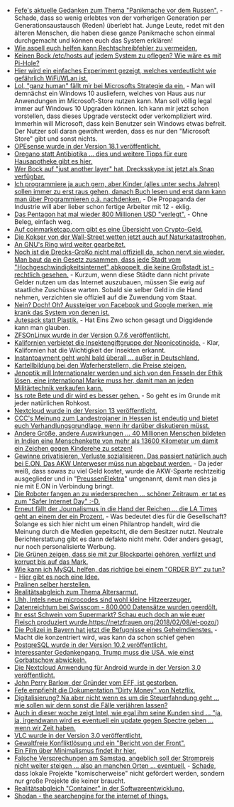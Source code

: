 * [Fefe's aktuelle Gedanken zum Thema "Panikmache vor dem Russen".](https://blog.fefe.de/?ts=a4890655) - Schade, dass so wenig erlebtes von der vorherigen Generation per Generationsaustausch (Reden) überlebt hat. Junge Leute, redet mit den älteren Menschen, die haben diese ganze Panikmache schon einmal durchgemacht und können euch das System erklären!
* [Wie aspell euch helfen kann Rechtschreibfehler zu vermeiden.](https://opensource.com/article/18/2/aspell)
* [Keinen Bock /etc/hosts auf jedem System zu pflegen? Wie wäre es mit Pi-Hole?](https://opensource.com/article/18/2/block-ads-raspberry-pi)
* [Hier wird ein einfaches Experiment gezeigt, welches verdeutlicht wie gefährlich WiFi/WLan ist.](http://www.neopresse.com/umwelt/wlan-ist-krebserregend/)
* [Lol, "ganz human" fällt mir bei Microsofts Strategie da ein.](https://www.golem.de/news/microsoft-windows-10-bekommt-einen-s-modus-1802-132580.html) - Man will demnächst ein Windows 10 ausliefern, welches von Haus aus nur Anwendungen im Microsoft-Store nutzen kann. Man soll völlig legal immer auf Windows 10 Upgraden können. Ich kann mir jetzt schon vorstellen, dass dieses Upgrade versteckt oder verkompliziert wird. Immerhin will Microsoft, dass kein Benutzer sein Windows etwas befreit. Der Nutzer soll daran gewöhnt werden, dass es nur den "Microsoft Store" gibt und sonst nichts.
* [OPEsense wurde in der Version 18.1 veröffentlicht.](https://www.pro-linux.de/news/1/25571/opnsense-181-freigegeben.html)
* [Oregano statt Antibiotika ... dies und weitere Tipps für eure Hausapotheke gibt es hier.](https://netzfrauen.org/2018/02/05/oregano/)
* [Wer Bock auf "just another layer" hat, Drecksskype ist jetzt als Snap verfügbar.](https://www.pro-linux.de/news/1/25574/skype-als-snap-verf%C3%BCgbar.html)
* [Ich programmiere ja auch gern, aber Kinder (alles unter sechs Jahren) sollen immer zu erst raus gehen, danach Buch lesen und erst dann kann man über Programmieren o.ä. nachdenken.](https://www.heise.de/newsticker/meldung/Was-Entwickler-koennen-und-was-sie-wollen-3960813.html) - Die Propaganda der Industrie will aber lieber schon fertige Arbeiter mit 12 - eklig.
* [Das Pentagon hat mal wieder 800 Millionen USD "verlegt".](https://blog.fefe.de/?ts=a4862a8e) - Ohne Beleg, einfach weg.
* [Auf coinmarketcap.com gibt es eine Übersicht von Crypto-Geld.](https://coinmarketcap.com/)
* [Die Kokser von der Wall-Street wetten jetzt auch auf Naturkatastrophen.](https://netzfrauen.org/2018/02/05/das-arche-noah-prinzip/)
* [An GNU's Ring wird weiter gearbeitet.](https://www.phoronix.com/scan.php?page=news_item&px=GNU-Ring-2018)
* [Noch ist die Drecks-GroKo nicht mal offiziell da, schon nervt sie wieder. Man baut da ein Gesetz zusammen, dass jede Stadt vom "Hochgeschwindigkeitsinternet" abkoppelt, die keine Großstadt ist - rechtlich gesehen.](https://www.golem.de/news/internet-gemeinden-gegen-rechtsanspruch-auf-breitband-1802-132608.html) - Kurzum, wenn diese Städte dann nicht private Gelder nutzen um das Internet auszubauen, müssen Sie ewig auf staatliche Zuschüsse warten. Sobald sie selber Geld in die Hand nehmen, verzichten sie offiziell auf die Zuwendung vom Staat.
* [Nein? Doch! Oh? Aussteiger von Facebook und Google merken, wie krank das System von denen ist.](https://www.heise.de/newsticker/meldung/Warnung-von-Ex-Mitarbeitern-Facebook-Google-Co-machen-suechtig-und-gefaehrden-die-Gesellschaft-3960504.html)
* [Jutesack statt Plastik.](https://www.careelite.de/jutesack-statt-plastiktuete/) - Hat Eins Zwo schon gesagt und Diggidende kann man glauben.
* [ZFSOnLinux wurde in der Version 0.7.6 veröffentlicht.](https://github.com/zfsonlinux/zfs/releases/tag/zfs-0.7.6)
* [Kalifornien verbietet die Insektengiftgruppe der Neonicotinoide.](https://netzfrauen.org/2018/02/06/neonicotinoide-2/) - Klar, Kalifornien hat die Wichtigkeit der Insekten erkannt.
* [Instantpayment geht wohl bald überall ... außer in Deutschland.](https://www.heise.de/newsticker/meldung/Instant-Payment-Einfuehrung-schneller-Ueberweisung-zieht-sich-in-Deutschland-hin-3961638.html)
* [Kartellbildung bei den Waferherstellern, die Preise steigen.](https://www.golem.de/news/halbleiter-wafer-preise-werden-um-20-prozent-steigen-1802-132617.html)
* [Jenoptik will Internationaler werden und sich von den Fesseln der Ethik lösen, eine international Marke muss her, damit man an jeden Militärtechnik verkaufen kann.](https://www.heise.de/newsticker/meldung/Jenoptik-erwaegt-nach-gutem-Jahr-Verkauf-von-Militaersparte-3961590.html)
* [Iss rote Bete und dir wird es besser gehen.](http://www.kraeuterallerlei.de/medizin-in-knollenform-warum-rote-bete-so-gesund-ist/) - So geht es im Grunde mit jeder natürlichen Rohkost.
* [Nextcloud wurde in der Version 13 veröffentlicht.](https://www.pro-linux.de/news/1/25577/nextcloud-13-erschienen.html)
* [CCC's Meinung zum Landestrojaner in Hessen ist endeutig und bietet euch Verhandlungsgrundlage, wenn ihr darüber diskutieren müsst.](https://www.ccc.de/de/updates/2018/stellungnahme-hessentrojaner)
* [Andere Größe, andere Auswirkungen ... 40 Millionen Menschen bildeten in Indien eine Menschenkette von mehr als 13600 Kilometer um damit ein Zeichen gegen Kinderehe zu setzen!](https://netzfrauen.org/2018/02/06/kinderehe/)
* [Gewinne privatisieren, Verluste sozialisieren. Das passiert natürlich auch bei E.ON. Das AKW Unterweser müss nun abgebaut werden.](https://www.heise.de/newsticker/meldung/AKW-Unterweser-darf-abgebaut-werden-3961706.html) - Da jeder weiß, dass sowas zu viel Geld kostet, wurde die AKW-Sparte rechtzeitig ausgeglieder und in "[PreussenElektra](https://de.wikipedia.org/wiki/PreussenElektra_(2016))" umgenannt, damit man dies ja nie mit E.ON in Verbindung bringt.
* [Die Roboter fangen an zu wiedersprechen ... schöner Zeitraum, er tat es zum "Safer Internet Day" :-D.](https://blog.fefe.de/?ts=a484cf83)
* [Erneut fällt der Journalismus in die Hand der Reichen ... die LA Times geht an einem der ein Prozent.](https://blog.fefe.de/?ts=a484f907) - Was bedeutet dies für die Gesellschaft? Solange es sich hier nicht um einen Philantrop handelt, wird die Meinung durch die Medien gepeitscht, die dem Besitzer nutzt. Neutrale Berichterstattung gibt es dann defakto nicht mehr. Oder anders gesagt, nur noch personalisierte Werbung.
* [Die Grünen zeigen, dass sie mit zur Blockpartei gehören, verfilzt und korrupt bis auf das Mark.](https://blog.fefe.de/?ts=a484ff2e)
* [Wie kann ich MySQL helfen, das richtige bei einem "ORDER BY" zu tun?](https://www.percona.com/blog/2018/02/05/four-ways-to-execute-mysql-group-by/) - [Hier gibt es noch eine Idee.](https://www.percona.com/blog/2018/01/29/using-generated-columns-in-mysql-5-7-to-increase-query-performance/)
* [Pralinen selber herstellen.](https://www.smarticular.net/pralinen-rohkost-schokolade-valentinstag-geschenk-selber-machen/)
* [Realitätsabgleich zum Thema Altersarmut.](https://netzfrauen.org/2018/02/07/armut/)
* [Uhh, Intels neue microcodes sind wohl kleine Hitzeerzeuger.](https://blog.fefe.de/?ts=a485e7ee)
* [Datenreichtum bei Swisscom - 800.000 Datensätze wurden geerdölt.](https://blog.fefe.de/?ts=a485e503)
* [Ihr esst Schwein vom Supermarkt? Schau euch doch an wie euer Fleisch produziert wurde.]()https://netzfrauen.org/2018/02/08/el-pozo/)
* [Die Polizei in Bayern hat jetzt die Befugnisse eines Geheimdienstes.](http://claudia-stamm.de/2018/02/bayerns-neue-geheimpolizei/) - Macht die konzentriert wird, was kann da schon schief gehen
* [PostgreSQL wurde in der Version 10.2 veröffentlicht.](https://www.phoronix.com/scan.php?page=news_item&px=PostgreSQL-10.2-Released)
* [Interessanter Gedankengang, Trump muss die USA, wie einst Gorbatschow abwickeln.](http://www.neopresse.com/politik/usa/trump-der-us-amerikanische-gorbatschow/)
* [Die Nextcloud Anwendung für Android wurde in der Version 3.0 veröffentlicht.](https://www.pro-linux.de/news/1/25588/nextcloud-app-30-f%C3%BCr-android-erschienen.html)
* [John Perry Barlow, der Gründer vom EFF, ist gestorben.](https://www.golem.de/news/internetpionier-eff-gruender-john-perry-barlow-gestorben-1802-132656.html)
* [Fefe empfiehlt die Dokumentation "Dirty Money" von Netzflix.](https://blog.fefe.de/?ts=a4855e86)
* [Digitalisierung? Na aber nicht wenn es um die Steuerfahndung geht ... wie sollen wir denn sonst die Fälle verjähren lassen?](https://blog.fefe.de/?ts=a4833054)
* [Auch in dieser woche zeigt Intel, wie egal ihm seine Kunden sind ... "ja, ja, irgendwann wird es eventuell ein update gegen Spectre geben ... wenn wir Zeit haben.](https://www.heise.de/security/meldung/Spectre-2-Luecke-Intel-verspricht-Updates-auch-fuer-aeltere-Prozessoren-3964457.html)
* [VLC wurde in der Version 3.0 veröffentlicht.](https://www.phoronix.com/scan.php?page=news_item&px=VLC-3.0-Released)
* [Gewaltfreie Konfliktlösung und ein "Bericht von der Front".](https://bio-erzgebirge.de/wp/?p=13507)
* [Ein Film über Minimalismus findet ihr hier.](http://www.sonnenseite.com/de/tipps/der-filmtipp-minimalism.html)
* [Falsche Versprechungen am Samstag, angeblich soll der Strompreis nicht weiter steigen ... also an manchen Orten ... eventuell.](https://www.heise.de/newsticker/meldung/Anstieg-bei-Netzentgelten-wird-gestoppt-3965013.html) - [Schade](https://www.heise.de/forum/heise-online/News-Kommentare/Anstieg-bei-Netzentgelten-wird-gestoppt/Dezentral-scheissegal-leider/posting-31834093/show/), dass lokale Projekte "komischerweise" nicht gefördert werden, sondern nur große Projekte die keiner braucht.
* [Realitätsabgleich "Container" in der Softwareentwicklung.](https://lwn.net/Articles/747020)
* [Shodan - the searchengine for the internet of things.](https://www.shodan.io/)
